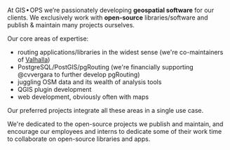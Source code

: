 At GIS • OPS we’re passionately developing **geospatial software** for our clients. We exclusively work with **open-source** libraries/software and publish & maintain many projects ourselves.

Our core areas of expertise:

- routing applications/libraries in the widest sense (we're co-maintainers of [Valhalla](https://github.com/valhalla/valhalla))
- PostgreSQL/PostGIS/pgRouting (we're financially supporting @cvvergara to further develop pgRouting)
- juggling OSM data and its wealth of analysis tools
- QGIS plugin development
- web development, obviously often with maps

Our preferred projects integrate all these areas in a single use case. 

We're dedicated to the open-source projects we publish and maintain, and encourage our employees and interns to dedicate some of their work time to collaborate on open-source libraries and apps.
